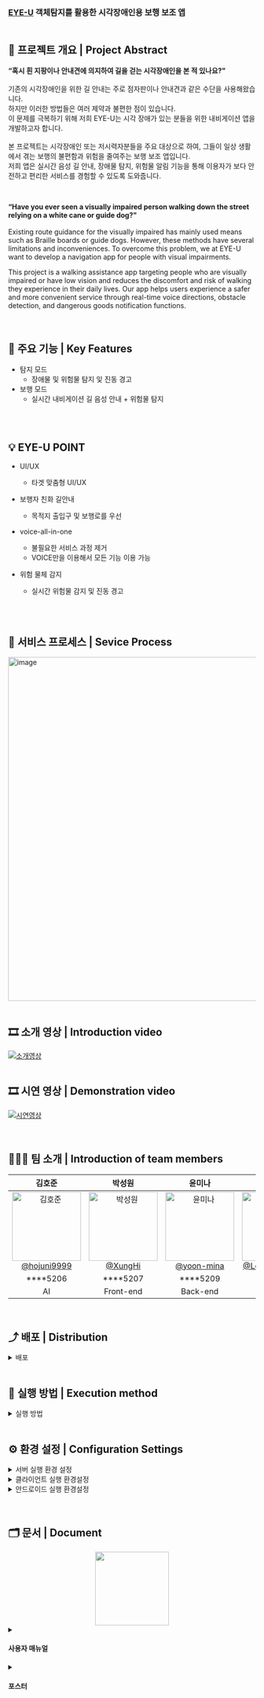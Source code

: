 ### [EYE-U](https://kookmin-sw.github.io/capstone-2024-23/) 객체탐지를 활용한 시각장애인용 보행 보조 앱 <br><br>

## 📌 프로젝트 개요 | Project Abstract
**“혹시 흰 지팡이나 안내견에 의지하여 길을 걷는 시각장애인을 본 적 있나요?"** <br><br>
기존의 시각장애인을 위한 길 안내는 주로 점자판이나 안내견과 같은 수단을 사용해왔습니다. <br>
하지만 이러한 방법들은 여러 제약과 불편한 점이 있습니다. <br>
이 문제를 극복하기 위해 저희 EYE-U는 시각 장애가 있는 분들을 위한 내비게이션 앱을 개발하고자 합니다. <br><br>
본 프로젝트는 시각장애인 또는 저시력자분들을 주요 대상으로 하여, 그들이 일상 생활에서 겪는 보행의 불편함과 위험을 줄여주는 보행 보조 앱입니다.<br>
저희 앱은 실시간 음성 길 안내, 장애물 탐지, 위험물 알림 기능을 통해 이용자가 보다 안전하고 편리한 서비스를 경험할 수 있도록 도와줍니다.  <br>

<br/>

**“Have you ever seen a visually impaired person walking down the street relying on a white cane or guide dog?"** 
<br><br>
Existing route guidance for the visually impaired has mainly used means such as Braille boards or guide dogs. However, these methods have several limitations and inconveniences. To overcome this problem, we at EYE-U want to develop a navigation app for people with visual impairments.

This project is a walking assistance app targeting people who are visually impaired or have low vision and reduces the discomfort and risk of walking they experience in their daily lives. Our app helps users experience a safer and more convenient service through real-time voice directions, obstacle detection, and dangerous goods notification functions.
<br/><br/><br/>



## 📘 주요 기능 | Key Features
- 탐지 모드
  - 장애물 및 위험물 탐지 잋 진동 경고
- 보행 모드
  - 실시간 내비게이션 길 음성 안내 + 위험물 탐지
 <br/>
<br/>
  
## 💡 EYE-U POINT
- UI/UX
   - 타겟 맞춤형 UI/UX
     
- 보행자 친화 길안내
   - 목적지 출입구 및 보행로를 우선
     
- voice-all-in-one
   - 불필요한 서비스 과정 제거
   - VOICE만을 이용해서 모든 기능 이용 가능
          
- 위험 물체 감지
   - 실시간 위험물 감지 및 진동 경고
<br>


<br/>

## 📁 서비스 프로세스 | Sevice Process 
<img width="700" alt="image" src="https://github.com/kookmin-sw/capstone-2024-23/assets/143046108/1040888e-5833-4ccf-858c-129147d04752">
<br/>
<br/>


## 🎞 소개 영상 | Introduction video
[![소개영상](https://github.com/kookmin-sw/capstone-2024-23/assets/143046108/fbbb76cf-4f32-4450-8ba2-bba2e690552a)](https://www.youtube.com/watch?v=sgO9tWCrPbo)
 <br>
<br>
## 🎞 시연 영상 | Demonstration video
[![시연영상](https://github.com/kookmin-sw/capstone-2024-23/assets/143046108/23c35d4a-64ef-480c-b2cc-998f91cf2b7a)](https://www.youtube.com/watch?v=FsVF8S9SSMI)
 <br>
<br/>
<br>

## 🧑🏻‍💻 팀 소개 | Introduction of team members
|                                                              **김호준**                                                              |                                                          **박성원**                                                          |                                                           **윤미나**                                                           |                                                                **이태영**                                                                |                                                                **정회창**                                                                |
|:--------------------------------------------------------------------------------------------------------------------------------------:|:------------------------------------------------------------------------------------------------------------------------------:|:--------------------------------------------------------------------------------------------------------------------------------:|:------------------------------------------------------------------------------------------------------------------------------------------:|:------------------------------------------------------------------------------------------------------------------------------------------:|
| [<img src="https://github.com/kookmin-sw/capstone-2024-23/assets/143046108/8f197d04-d954-4ba7-a00b-735bf8cb3a26" alt="김호준" width="140" height="140"><br/> @hojuni9999](https://github.com/hojuni9999) | [<img src="https://github.com/kookmin-sw/cap-template/assets/143046108/e3fe41e4-f1e0-480b-b173-e5ee848cd0a9" alt="박성원" width="140" height="140"><br/> @XungHi](https://github.com/XungHi) | [<img src="https://github.com/kookmin-sw/cap-template/assets/143046108/31d6ada5-6ecf-4037-960a-828bf150ceb5" alt="윤미나" width="140" height="140"><br/> @yoon-mina](https://github.com/yoon-mina) | [<img src="https://github.com/kookmin-sw/capstone-2024-23/assets/143046108/66311ab9-fe6e-4fae-a600-a8dc8c440a89" alt="이태영" width="140" height="140"><br/> @LeeTaeYeong00](https://github.com/LeeTaeYeong00) | [<img src="https://github.com/kookmin-sw/cap-template/assets/143046108/3dc63412-4be3-4e65-b36a-1d9a0fa2df05" alt="정회창" width="140" height="140"><br/> @picetea44](https://github.com/picetea44) |
|****5206|****5207|****5209|****5211|****5212|
|AI  |Front-end|Back-end|Front-end|Back-end|


<br>


## ⤴ 배포 | Distribution
<details>
<summary>배포</summary>
<div markdown="1"> 
   
~~~
- 어플리케이션 APK 
1. Android Studio - build
2. 해당 위치에 설치된 APK 파일을 배포한다.
capstone-2024-23\frontend\practice\build\app\outputs\flutter-apk 
~~~

</div>
</details>
<br>

## 🔎 실행 방법 | Execution method

<details>
<summary>실행 방법</summary>
<div markdown="1">   
   
~~~
1. git clone <br>
$ git clone https://github.com/kookmin-sw/capstone-2024-23.git<br><br>
2. Android Studio - build<br><br>
3. 해당 위치에 설치된 APK 파일 실행한다.<br>
capstone-2024-23\frontend\practice\build\app\outputs\flutter-apk <br>
~~~

</div>
</details>

<br>

## ⚙ 환경 설정 | Configuration Settings

<details>
<summary>서버 실행 환경 설정</summary>
<div markdown="1">       


리눅스(우분투) 기준
1. JAVA 설치
   
~~~
# 1.apt update
$ sudo apt-get update

# 2. java21 설치
$ sudo apt-get install openjdk-21-jdk

# 3. 설치 후 버젼 확인
$ java -version 
~~~

2. 환경변수 설정
   
~~~
# 환경변수 확인 (아무것도 안떠야 정상)
$ echo $JAVA_HOME

# Java 절대 경로 확인
$ which java
$ readlink -f "which java에서 나온 경로 기입" 
# 절대 경로 shift + ctrl + c로 복사해두기

# 환경변수 설정 진입 (초기화 방지)
$ vi /etc/profile

# 파일 최하단에 아래 문구 삽입
#JAVA_HOME에 아까 복사한 절대 경로 삽입
export JAVA_HOME=/usr/lib/jvm/java-21-openjdk-amd64
export PATH=$PATH:$JAVA_HOME/bin
export CLASSPATH=$JAVA_HOME/jre/lib

# 환경변수 재확인 (경로가 떠야 정상)
$ echo $JAVA_HOME
~~~

3. MySQL 설치 (원격 접속 설정 포함)
   
~~~
# mysql 설치
$ apt-get install mysql-server

# mysql 설치 확인
$ mysql --version

# mysql 실행(택1)
$ mysql -u root -p   # root 사용자 접근시
$ mysql -u yoon -p   # 특정 계정으로 접근시 ex) yoon 계정 사용

# mysql root 비밀번호 설정 (설치 후 반드시 설정)
# 1. mysql 설정 들어가기
mysql> use mysql

# 2. root 비밀번호 설정
mysql> alter user "root"@"localhost" identified with mysql_native_password by "암호";

# 3. 저장하기
mysql> FLUSH PRIVILEGES;

# 사용자 계정 생성하기
# 1. mysql 설정 들어가기
mysql> use mysql

# 2. 외부 접근을 허용하는 사용자 추가하기(원격으로 mysql접근가능)
create user '계정명'@'%' identified by '0000';

# 3. 권한 부여해주기
grant all privileges on *.* to '계정명'@'%';

# 4. 저장하기
mysql> FLUSH PRIVILEGES;

# 외부 접속 허용하기
# 1. 최고 권한 부여
$ sudo su

# 2. 경로 이동하기
$ cd/etc/mysql/mysql.conf.d

# 3. 편집기 실행
$ vi mysqld.cnf

# 4. bind-address 수정하기 (i 눌러 수정모드 진입, 수정 후 ESC 누르고 :wq 를 통해 저장 후 종료)
bind-address = 0.0.0.0

# 5. 서버 재시작
service mysql restart
~~~

4. git clone
   
~~~
$ git clone https://github.com/kookmin-sw/capstone-2024-23.git
~~~

5. Build & Upload
   
~~~
1. Intellij bootJar 이용하여 빌드
2. FileZilla 업로드
호스트에 자신이 만든 EC2 IP 주소 입력하고, 키 파일에 EC2 생성시 받은 PEM 키 넣어주기
~~~

6. 서버 실행
   
~~~
ssh -i ~/capstone2024Key.pem ubuntu@EC2 IP 주소

nohup java -jar 자바파일이름.jar &

#prod 버젼으로 실행
nohup java -jar -Dspring.profiles.active=prod 자바파일이름.jar &

#config 별도 폴더 말고 외부의 application.properties 사용하기
java -Dspring.config.location=classpath:/application.properties -jar yourapp.jar
~~~
</div>
</details>

<details>
<summary>클라이언트 실행 환경설정</summary>
<div markdown="1">       

1. 안드로이드스튜디오 Download (sdk 29 이상)
2. 플러터 3.19 버전 Download
3. git clone 
$ git clone https://github.com/kookmin-sw/capstone-2024-23.git
4. pubspec.yaml 파일 -> seppech_to_text : Pub.get Download
5. Android Studio - build
<br>

</div>
</details>

<details>
<summary>안드로이드 실행 환경설정</summary>
<div markdown="1">       

1. usb 휴대폰 연결 
2. 설정 -> 화면 7번 터치 -> 개발자모드 실행
3. 앱 실행 

</div>
</details>
<br><br>

## 🗂 문서 | Document
<div align="center">
  <a href="https://kookmin-sw.github.io/capstone-2024-23/">
    <img src="https://user-images.githubusercontent.com/54926467/229354423-0f9ee204-2541-4bb9-bbd2-bd308b0876d7.png" width="150" height="150"/>
   </a>
</div>  

<details>
<summary> <h4>사용자 매뉴얼<h4/> </summary>
<div markdown="1"> 
  
[![사용자 매뉴얼](https://github.com/kookmin-sw/capstone-2024-23/assets/143046108/dc7d956e-2387-4b1c-b0d5-78aa490b43a4)](https://drive.google.com/file/d/1CKPsragzixRz9LznDcxsWLsOERELbrju/view?usp=drive_link)
</details> 
</div>
<details>
  
<summary> <h4>포스터<h4/> </summary>
<div markdown="1">   
  
![image](https://github.com/kookmin-sw/capstone-2024-23/assets/143046108/f470ff9c-ad4f-42a8-b7f3-4dd064ebf0c4)

</div>
</details>
